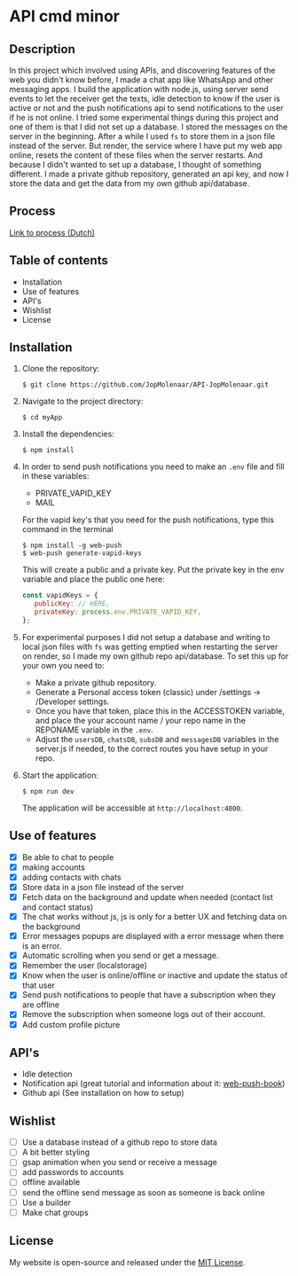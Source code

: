 # API cmd minor

## Description

In this project which involved using APIs, and discovering features of the web you didn't know before, I made a chat app like WhatsApp and other messaging apps. I build the application with node.js, using server send events to let the receiver get the texts, idle detection to know if the user is active or not and the push notifications api to send notifications to the user if he is not online. I tried some experimental things during this project and one of them is that I did not set up a database. I stored the messages on the server in the beginning. After a while I used `fs` to store them in a json file instead of the server. But render, the service where I have put my web app online, resets the content of these files when the server restarts. And because I didn't wanted to set up a database, I thought of something different. I made a private github repository, generated an api key, and now I store the data and get the data from my own github api/database. 

## Process

[Link to process (Dutch) ](https://processjournal-jopmolenaar.onrender.com/processAPI)

## Table of contents

- Installation
- Use of features
- API's
- Wishlist
- License

## Installation

1. Clone the repository:

    ```
    $ git clone https://github.com/JopMolenaar/API-JopMolenaar.git
    ```
2. Navigate to the project directory:

   ```
   $ cd myApp
   ```

3. Install the dependencies:

   ```
   $ npm install
   ```

4. In order to send push notifications you need to make an `.env` file and fill in these variables:
   
   - PRIVATE_VAPID_KEY
   - MAIL

   For the vapid key's that you need for the push notifications, type this command in the terminal
   ```
   $ npm install -g web-push
   $ web-push generate-vapid-keys
   ```
   This will create a public and a private key. Put the private key in the env variable and place the public one here:

   ```js
   const vapidKeys = {
      publicKey: // HERE,
      privateKey: process.env.PRIVATE_VAPID_KEY,
   };
   ```

5. For experimental purposes I did not setup a database and writing to local json files with `fs` was getting emptied when restarting the server on render, so I made my own github repo api/database. To set this up for your own you need to:
   - Make a private github repository.
   - Generate a Personal access token (classic) under /settings -> /Developer settings. 
   - Once you have that token, place this in the ACCESSTOKEN variable, and place the your account name / your repo name in the REPONAME variable in the `.env`. 
   - Adjust the `usersDB`, `chatsDB`, `subsDB` and `messagesDB` variables in the server.js if needed, to the correct routes you have setup in your repo. 

6. Start the application:

   ```
   $ npm run dev
   ```

   The application will be accessible at `http://localhost:4000`.

## Use of features

- [x] Be able to chat to people 
- [x] making accounts
- [x] adding contacts with chats
- [x] Store data in a json file instead of the server
- [x] Fetch data on the background and update when needed (contact list and contact status)
- [x] The chat works without js, js is only for a better UX and fetching data on the background
- [x] Error messages popups are displayed with a error message when there is an error.
- [x] Automatic scrolling when you send or get a message. 
- [x] Remember the user (localstorage)
- [x] Know when the user is online/offline or inactive and update the status of that user
- [x] Send push notifications to people that have a subscription when they are offline
- [x] Remove the subscription when someone logs out of their account. 
- [x] Add custom profile picture 

## API's

- Idle detection
- Notification api (great tutorial and information about it: [web-push-book](https://web-push-book.gauntface.com/))
- Github api (See installation on how to setup)

## Wishlist

- [ ] Use a database instead of a github repo to store data
- [ ] A bit better styling
- [ ] gsap animation when you send or receive a message 
- [ ] add passwords to accounts
- [ ] offline available
- [ ] send the offline send message as soon as someone is back online
- [ ] Use a builder
- [ ] Make chat groups 

## License

My website is open-source and released under the [MIT License](LICENSE).